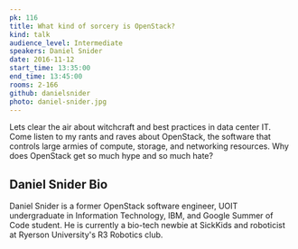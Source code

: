 ```yaml
---
pk: 116
title: What kind of sorcery is OpenStack?
kind: talk
audience_level: Intermediate
speakers: Daniel Snider
date: 2016-11-12
start_time: 13:35:00
end_time: 13:45:00
rooms: 2-166
github: danielsnider
photo: daniel-snider.jpg
---
```


Lets clear the air about witchcraft and best practices in data center IT. Come listen to my rants and raves about OpenStack, the software that controls large armies of compute, storage, and networking resources. Why does OpenStack get so much hype and so much hate?

## Daniel Snider Bio

Daniel Snider is a former OpenStack software engineer, UOIT undergraduate in Information Technology, IBM, and Google Summer of Code student. He is currently a bio-tech newbie at SickKids and roboticist at Ryerson University's R3 Robotics club.
